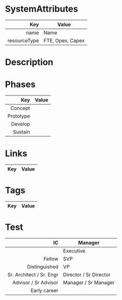 # SystemAttributes
| Key                       | Value                |
| ------------------------: | ---------------------- |
| name | Name |
| resourceType | FTE, Opex, Capex |

# Description


# Phases
| Key                       | Value                |
| ------------------------: | ---------------------- |
| Concept | |
| Prototype | |
| Develop | |
| Sustain | |

# Links
| Key                       | Value                |
| ------------------------: | ---------------------- |

# Tags
| Key                       | Value                |
| ------------------------: | ---------------------- |


# Test

| IC                       | Manager                |
| ------------------------: | ---------------------- |
|                          | Executive              |
| Fellow                   | SVP                    |
| Distinguished            | VP                     |
| Sr. Architect / Sr. Engr | Director / Sr Director |
| Advisor / Sr Advisor     | Manager / Sr Manager   |
| Early career             |                        |